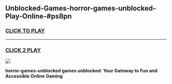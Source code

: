
## Unblocked-Games-horror-games-unblocked-Play-Online-#ps8pn
<h3>
<a href="https://premium.freeplayer.one?title=horror-games-unblocked&ref=27F">CLICK TO PLAY</a></h3>
<hr>

<h3>
<a href="https://premium.freeplayer.one?title=horror-games-unblocked&ref=27F">CLICK 2 PLAY</a>
  
</h3>

<a href="https://premium.freeplayer.one?title=horror-games-unblocked&ref=27F"><img src="https://clearcache.store/games.png"></a>


**horror-games-unblocked games unblocked: Your Gateway to Fun and Accessible Online Gaming**
